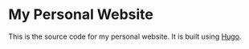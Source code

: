 # My Personal Website

This is the source code for my personal website. It is built using [Hugo](https://gohugo.io/).
